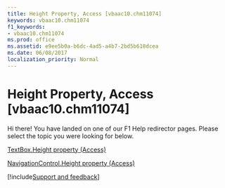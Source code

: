 ```yaml
---
title: Height Property, Access [vbaac10.chm11074]
keywords: vbaac10.chm11074
f1_keywords:
- vbaac10.chm11074
ms.prod: office
ms.assetid: e9ee5b0a-b6dc-4ad5-a4b7-2bd5b618dcea
ms.date: 06/08/2017
localization_priority: Normal
---
```



# Height Property, Access [vbaac10.chm11074]

Hi there! You have landed on one of our F1 Help redirector pages. Please select the topic you were looking for below.

[TextBox.Height property (Access)](https://msdn.microsoft.com/library/3f3d88d9-3561-a25b-5f22-a21b9cad6673%28Office.15%29.aspx)

[NavigationControl.Height property (Access)](https://msdn.microsoft.com/library/bf46c094-6eef-452b-dca9-ff6d4a3e5006%28Office.15%29.aspx)

[!include[Support and feedback](~/includes/feedback-boilerplate.md)]